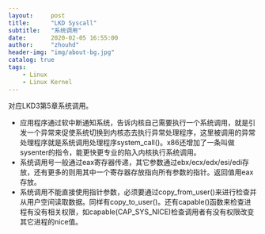 ```yaml
---
layout:     post
title:      "LKD Syscall"
subtitle:   "系统调用"
date:       2020-02-05 16:55:00
author:     "zhouhd"
header-img: "img/about-bg.jpg"
catalog: true
tags:
    - Linux
    - Linux Kernel
---
```


对应LKD3第5章系统调用。

- 应用程序通过软中断通知系统，告诉内核自己需要执行一个系统调用，就是引发一个异常来促使系统切换到内核态去执行异常处理程序，这里被调用的异常处理程序就是系统调用处理程序system_call()。x86还增加了一条叫做sysenter的指令，能更快更专业的陷入内核执行系统调用。
- 系统调用号一般通过eax寄存器传递，其它参数通过ebx/ecx/edx/esi/edi存放，还有更多的则用其中一个寄存器存放指向所有参数的指针。返回值用eax存放。
- 系统调用不能直接使用指针参数，必须要通过copy_from_user()来进行检查并从用户空间读取数据。同样有copy_to_user()。还有capable()函数来检查进程有没有相关权限，如capable(CAP_SYS_NICE)检查调用者有没有权限改变其它进程的nice值。